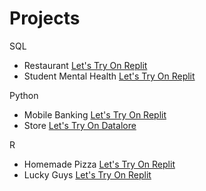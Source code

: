 # Projects

SQL
- Restaurant [Let's Try On Replit](https://replit.com/@NitikarnKadsrit?path= )
- Student Mental Health [Let's Try On Replit](https://replit.com/@NitikarnKadsrit?path= )

Python
- Mobile Banking [Let's Try On Replit](https://replit.com/@NitikarnKadsrit?path= )
- Store [Let's Try On Datalore](https://datalore.jetbrains.com/notebook/k6PoiTajayVSmRRMmYa3rZ/uMf1baMlL690ue92mrvLSL)

R
- Homemade Pizza [Let's Try On Replit](https://replit.com/@NitikarnKadsrit?path= )
- Lucky Guys [Let's Try On Replit](https://replit.com/@NitikarnKadsrit?path= )
